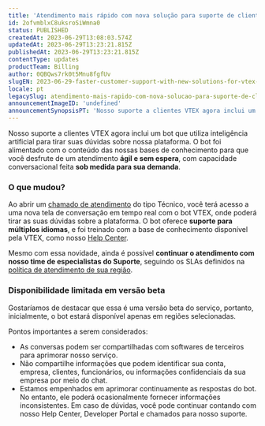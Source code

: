 ```yaml
---
title: 'Atendimento mais rápido com nova solução para suporte de clientes VTEX'
id: 2ofvmblxC8uksroSiWmna0
status: PUBLISHED
createdAt: 2023-06-29T13:08:03.574Z
updatedAt: 2023-06-29T13:23:21.815Z
publishedAt: 2023-06-29T13:23:21.815Z
contentType: updates
productTeam: Billing
author: 0QBQws7rk0t5Mnu8fgfUv
slugEN: 2023-06-29-faster-customer-support-with-new-solutions-for-vtex-clients
locale: pt
legacySlug: atendimento-mais-rapido-com-nova-solucao-para-suporte-de-clientes-vtex
announcementImageID: 'undefined'
announcementSynopsisPT: 'Nosso suporte a clientes VTEX agora inclui um bot que utiliza inteligência artificial para tirar suas dúvidas.'
---
```


Nosso suporte a clientes VTEX agora inclui um bot que utiliza inteligência artificial para tirar suas dúvidas sobre nossa plataforma. O bot foi alimentado com o conteúdo das nossas bases de conhecimento para que você desfrute de um atendimento **ágil e sem espera**, com capacidade conversacional feita **sob medida para sua demanda**.

### O que mudou?

Ao abrir um [chamado de atendimento](/pt/support) do tipo Técnico, você terá acesso a uma nova tela de conversação em tempo real com o bot VTEX, onde poderá tirar as suas dúvidas sobre a plataforma. O bot oferece **suporte para múltiplos idiomas**, e foi treinado com a base de conhecimento disponível pela VTEX, como nosso [Help Center](https://newhelp.vtex.com/).

Mesmo com essa novidade, ainda é possível **continuar o atendimento com nosso time de especialistas do Suporte**, seguindo os SLAs definidos na [política de atendimento de sua região](/pt/faq/como-funciona-o-suporte-da-vtex--3kACEfni4m8Yxa1vnf2ebe#planos-de-suporte).

### Disponibilidade limitada em versão beta

Gostaríamos de destacar que essa é uma versão beta do serviço, portanto, inicialmente, o bot estará disponível apenas em regiões selecionadas.

 Pontos importantes a serem considerados:

* As conversas podem ser compartilhadas com softwares de terceiros para aprimorar nosso serviço.  
* Não compartilhe informações que podem identificar sua conta, empresa, clientes, funcionários, ou informações confidenciais da sua empresa por meio do chat.  
* Estamos empenhados em aprimorar continuamente as respostas do bot. No entanto, ele poderá ocasionalmente fornecer informações inconsistentes. Em caso de dúvidas, você pode continuar contando com nosso Help Center, Developer Portal e chamados para nosso suporte.  

